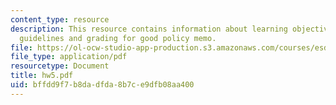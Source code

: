 ```yaml
---
content_type: resource
description: This resource contains information about learning objectives, preparation,
  guidelines and grading for good policy memo.
file: https://ol-ocw-studio-app-production.s3.amazonaws.com/courses/esd-10-introduction-to-technology-and-policy-fall-2006/bffdd9f7b8dadfda8b7ce9dfb08aa400_hw5.pdf
file_type: application/pdf
resourcetype: Document
title: hw5.pdf
uid: bffdd9f7-b8da-dfda-8b7c-e9dfb08aa400
---
```

